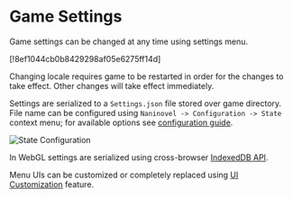 # Game Settings
 
Game settings can be changed at any time using settings menu.

[!8ef1044cb0b8429298af05e6275ff14d]

Changing locale requires game to be restarted in order for the changes to take effect. Other changes will take effect immediately. 

Settings are serialized to a `Settings.json` file stored over game directory. File name can be configured using `Naninovel -> Configuration -> State` context menu; for available options see [configuration guide](/guide/configuration.md#state).

![State Configuration](https://i.gyazo.com/606bb86f6cac2cc2275ca8912f2e6d17.png)

In WebGL settings are serialized using cross-browser [IndexedDB API](https://en.wikipedia.org/wiki/Indexed_Database_API).

Menu UIs can be customized or completely replaced using [UI Customization](/guide/user-interface.md#ui-customization) feature.



